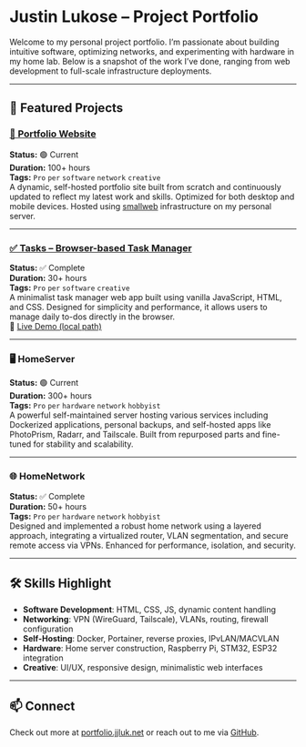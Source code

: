 # Justin Lukose – Project Portfolio

Welcome to my personal project portfolio. I’m passionate about building intuitive software, optimizing networks, and experimenting with hardware in my home lab. Below is a snapshot of the work I’ve done, ranging from web development to full-scale infrastructure deployments.

---

## 📌 Featured Projects

### [📁 Portfolio Website](https://portfolio.jjluk.net)
**Status:** 🟢 Current  
**Duration:** 100+ hours  
**Tags:** `Pro` `per` `software` `network` `creative`  
A dynamic, self-hosted portfolio site built from scratch and continuously updated to reflect my latest work and skills. Optimized for both desktop and mobile devices. Hosted using [smallweb](https://github.com/smallweb) infrastructure on my personal server.

---

### [✅ Tasks – Browser-based Task Manager](https://github.com/jjlukose55/Tasks_WebApp)
**Status:** ✅ Complete  
**Duration:** 30+ hours  
**Tags:** `Pro` `per` `software` `creative`  
A minimalist task manager web app built using vanilla JavaScript, HTML, and CSS. Designed for simplicity and performance, it allows users to manage daily to-dos directly in the browser.  
🔗 [Live Demo (local path)](../demos/Tasks_WebApp/Tasks_App/index.html)

---

### 🖥️ HomeServer
**Status:** 🟢 Current  
**Duration:** 300+ hours  
**Tags:** `Pro` `per` `hardware` `network` `hobbyist`  
A powerful self-maintained server hosting various services including Dockerized applications, personal backups, and self-hosted apps like PhotoPrism, Radarr, and Tailscale. Built from repurposed parts and fine-tuned for stability and scalability.

---

### 🌐 HomeNetwork
**Status:** ✅ Complete  
**Duration:** 50+ hours  
**Tags:** `Pro` `per` `hardware` `network` `hobbyist`  
Designed and implemented a robust home network using a layered approach, integrating a virtualized router, VLAN segmentation, and secure remote access via VPNs. Enhanced for performance, isolation, and security.

---

## 🛠️ Skills Highlight

- **Software Development**: HTML, CSS, JS, dynamic content handling
- **Networking**: VPN (WireGuard, Tailscale), VLANs, routing, firewall configuration
- **Self-Hosting**: Docker, Portainer, reverse proxies, IPvLAN/MACVLAN
- **Hardware**: Home server construction, Raspberry Pi, STM32, ESP32 integration
- **Creative**: UI/UX, responsive design, minimalistic web interfaces

---

## 📫 Connect

Check out more at [portfolio.jjluk.net](https://portfolio.jjluk.net) or reach out to me via [GitHub](https://github.com/jjlukose55).
